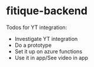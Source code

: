 # fitique-backend

Todos for YT integration:
* Investigate YT integration
* Do a prototype
* Set it up on azure functions
* Use it in app/See video in app
